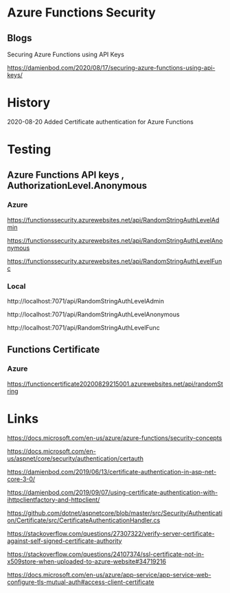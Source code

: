 # Azure Functions Security

## Blogs

Securing Azure Functions using API Keys

https://damienbod.com/2020/08/17/securing-azure-functions-using-api-keys/

# History

2020-08-20 Added Certificate authentication for Azure Functions

# Testing

## Azure Functions API keys , AuthorizationLevel.Anonymous

### Azure

https://functionssecurity.azurewebsites.net/api/RandomStringAuthLevelAdmin

https://functionssecurity.azurewebsites.net/api/RandomStringAuthLevelAnonymous

https://functionssecurity.azurewebsites.net/api/RandomStringAuthLevelFunc

### Local

http://localhost:7071/api/RandomStringAuthLevelAdmin

http://localhost:7071/api/RandomStringAuthLevelAnonymous

http://localhost:7071/api/RandomStringAuthLevelFunc

## Functions Certificate

### Azure

https://functioncertificate20200829215001.azurewebsites.net/api/randomString


# Links

https://docs.microsoft.com/en-us/azure/azure-functions/security-concepts

https://docs.microsoft.com/en-us/aspnet/core/security/authentication/certauth

https://damienbod.com/2019/06/13/certificate-authentication-in-asp-net-core-3-0/

https://damienbod.com/2019/09/07/using-certificate-authentication-with-ihttpclientfactory-and-httpclient/

https://github.com/dotnet/aspnetcore/blob/master/src/Security/Authentication/Certificate/src/CertificateAuthenticationHandler.cs
                
https://stackoverflow.com/questions/27307322/verify-server-certificate-against-self-signed-certificate-authority

https://stackoverflow.com/questions/24107374/ssl-certificate-not-in-x509store-when-uploaded-to-azure-website#34719216

https://docs.microsoft.com/en-us/azure/app-service/app-service-web-configure-tls-mutual-auth#access-client-certificate